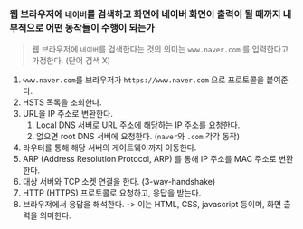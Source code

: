 ### 웹 브라우저에 `네이버`를 검색하고 화면에 네이버 화면이 출력이 될 때까지 내부적으로 어떤 동작들이 수행이 되는가

> 웹 브라우저에 `네이버`를 검색한다는 것의 의미는 `www.naver.com` 를 입력한다고 가정한다. (단어 검색 X)

1. `www.naver.com`를 브라우저가 `https://www.naver.com` 으로 프로토콜을 붙여준다.
2. HSTS 목록을 조회한다.
3. URL을 IP 주소로 변환한다.
	1. Local DNS 서버로 URL 주소에 해당하는 IP 주소를 요청한다.
	2. 없으면 root DNS 서버에 요청한다. (`naver`와 `.com` 각각 동작)
4. 라우터를 통해 해당 서버의 게이트웨이까지 이동한다.
5. ARP (Address Resolution Protocol, ARP) 를 통해 IP 주소를 MAC 주소로 변환한다.
6. 대상 서버와 TCP 소켓 연결을 한다. (3-way-handshake)
7. HTTP (HTTPS) 프로토콜로 요청하고, 응답을 받는다.
8. 브라우저에서 응답을 해석한다. -> 이는 HTML, CSS, javascript 등이며, 화면 출력을 의미한다.
